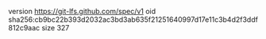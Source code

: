 version https://git-lfs.github.com/spec/v1
oid sha256:cb9bc22b393d2032ac3bd3ab635f21251640997d17e11c3b4d2f3ddf812c9aac
size 327
